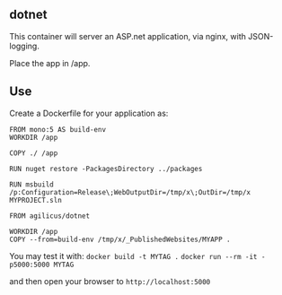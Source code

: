 ## dotnet

This container will server an ASP.net application, via nginx,
with JSON-logging.

Place the app in /app.

## Use

Create a Dockerfile for your application as:

```
FROM mono:5 AS build-env
WORKDIR /app

COPY ./ /app

RUN nuget restore -PackagesDirectory ../packages

RUN msbuild  /p:Configuration=Release\;WebOutputDir=/tmp/x\;OutDir=/tmp/x MYPROJECT.sln

FROM agilicus/dotnet

WORKDIR /app
COPY --from=build-env /tmp/x/_PublishedWebsites/MYAPP .
```

You may test it with:
`docker build -t MYTAG .`
`docker run --rm -it -p5000:5000 MYTAG`

and then open your browser to `http://localhost:5000`

